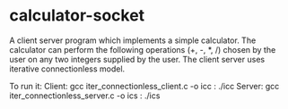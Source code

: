 # calculator-socket
A client server program which implements a simple calculator. The calculator can perform the following operations (+, -, *, /) chosen by the user on any two integers supplied by the user. The client server uses iterative connectionless model.

To run it:
Client: gcc iter_connectionless_client.c -o icc
      : ./icc
Server: gcc iter_connectionless_server.c -o ics
      : ./ics
